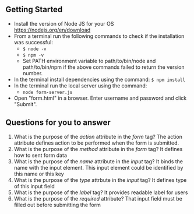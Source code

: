 ## Getting Started

- Install the version of Node JS for your OS https://nodejs.org/en/download
- From a terminal run the following commands to check if the installation was successful:
  - `$ node -v`
  - `$ npm -v`
  - Set PATH environment variable to path/to/bin/node and path/to/bin/npm if the above commands failed to return the version number.
- In the terminal install dependencies using the command:
    `$ npm install`
- In the terminal run the local server using the command:
  - `node form-server.js`
- Open "form.html" in a browser. Enter username and password and click "Submit".

## Questions for you to answer
1. What is the purpose of the _action_ attribute in the _form_ tag? The action attribute defines action to be performed when the form is submitted.
2. What is the purpose of the _method_ attribute in the _form_ tag? It defines how to sent form data
3. What is the purpose of the _name_ attribute in the _input_ tag? It binds the name with the input element. This input element could be identified by this name or this key
4. What is the purpose of the _type_ attrbute in the _input_ tag? It defines type of this input field
5. What is the purpose of the _label_ tag? It provides readable label for users
6. What is the purpose of the _required_ attribute? That input field must be filled out before submitting the form

